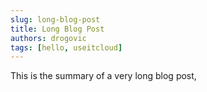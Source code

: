 ```yaml
---
slug: long-blog-post
title: Long Blog Post
authors: drogovic
tags: [hello, useitcloud]
---
```


This is the summary of a very long blog post,

